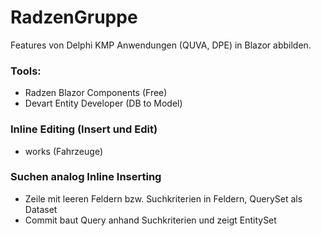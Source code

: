 # RadzenGruppe
Features von Delphi KMP Anwendungen (QUVA, DPE) in Blazor abbilden.
### Tools:
- Radzen Blazor Components (Free)
- Devart Entity Developer (DB to Model)
### Inline Editing (Insert und Edit) 
- works (Fahrzeuge)
### Suchen analog Inline Inserting 
- Zeile mit leeren Feldern bzw. Suchkriterien in Feldern, QuerySet als Dataset
- Commit baut Query anhand Suchkriterien und zeigt EntitySet
